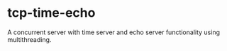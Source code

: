 # tcp-time-echo
A concurrent server with time server and echo server functionality using multithreading.
